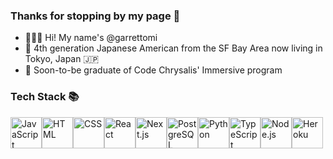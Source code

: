 ### Thanks for stopping by my page 👋

- 🧑🏻‍💻 Hi! My name's @garrettomi
- 🌉 4th generation Japanese American from the SF Bay Area now living in Tokyo, Japan 🇯🇵
- 🦋 Soon-to-be graduate of Code Chrysalis' Immersive program


### Tech Stack 📚
<img src='https://cdn.jsdelivr.net/gh/devicons/devicon/icons/javascript/javascript-original.svg' alt='JavaScript' width='50' height='50'><img src='https://cdn.jsdelivr.net/gh/devicons/devicon/icons/html5/html5-original.svg' alt='HTML' width='50' height='50'><img src='https://cdn.jsdelivr.net/gh/devicons/devicon/icons/css3/css3-original.svg' alt='CSS' width='50' height='50'><img src='https://cdn.jsdelivr.net/gh/devicons/devicon/icons/react/react-original.svg' alt='React' width='50' height='50'><img src='https://cdn.jsdelivr.net/gh/devicons/devicon/icons/nextjs/nextjs-original.svg' alt='Next.js' width='50' height='50'><img src='https://cdn.jsdelivr.net/gh/devicons/devicon/icons/postgresql/postgresql-original.svg' alt='PostgreSQL' width='50' height='50'><img src='https://cdn.jsdelivr.net/gh/devicons/devicon/icons/python/python-original.svg' alt='Python' width='50' height='50'><img src='https://cdn.jsdelivr.net/gh/devicons/devicon/icons/typescript/typescript-original.svg' alt='TypeScript' width='50' height='50'><img src='https://cdn.jsdelivr.net/gh/devicons/devicon/icons/nodejs/nodejs-original.svg' alt='Node.js' width='50' height='50'><img src='https://cdn.jsdelivr.net/gh/devicons/devicon/icons/heroku/heroku-original.svg' alt='Heroku' width='50' height='50'>
